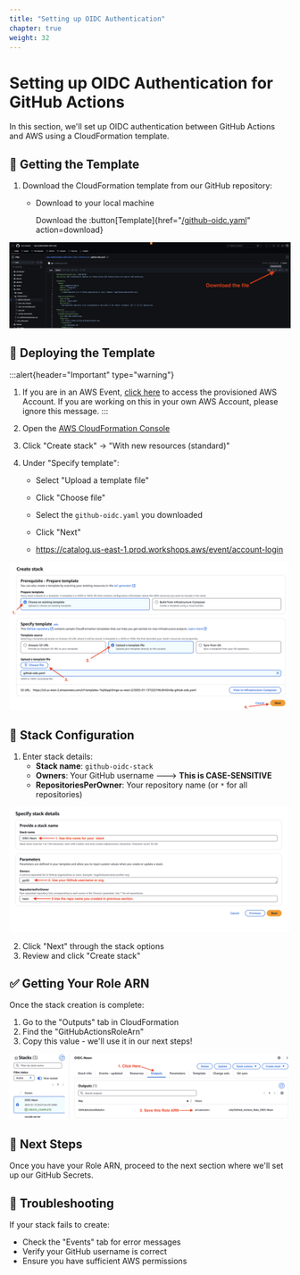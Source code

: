 ```yaml
---
title: "Setting up OIDC Authentication"
chapter: true
weight: 32
---
```


# Setting up OIDC Authentication for GitHub Actions

In this section, we'll set up OIDC authentication between GitHub Actions and AWS using a CloudFormation template.

## 🔑 Getting the Template

1. Download the CloudFormation template from our GitHub repository:
   - Download to your local machine
     
     Download the :button[Template]{href="[/github-oidc.yaml](https://github.com/aws-samples/aws-modernization-with-neon/blob/main/static/infrastructure/github-oidc.yaml)" action=download}

![Download Template](/images/download-template.png)



## 🚀 Deploying the Template
:::alert{header="Important" type="warning"}
1. If you are in an AWS Event, [click here](https://catalog.us-east-1.prod.workshops.aws/event/account-login) to access the provisioned AWS Account. If you are working on this in your own AWS Account, please ignore this message.
:::


1. Open the [AWS CloudFormation Console](https://us-west-2.console.aws.amazon.com/cloudformation/home?region=us-west-2#/stacks/create)
2. Click "Create stack" → "With new resources (standard)"
3. Under "Specify template":
   - Select "Upload a template file"
   - Click "Choose file" 
   - Select the `github-oidc.yaml` you downloaded
   - Click "Next"
  
   - https://catalog.us-east-1.prod.workshops.aws/event/account-login

![Upload Template](/images/upload-template.png)

## 📝 Stack Configuration

1. Enter stack details:
   - **Stack name**: `github-oidc-stack`
   - **Owners**: Your GitHub username ---> **This is CASE-SENSITIVE**
   - **RepositoriesPerOwner**: Your repository name (or `*` for all repositories)

![Stack Parameters](/images/stack-parameters.png)

2. Click "Next" through the stack options
3. Review and click "Create stack"

## ✅ Getting Your Role ARN

Once the stack creation is complete:

1. Go to the "Outputs" tab in CloudFormation
2. Find the "GitHubActionsRoleArn"
3. Copy this value - we'll use it in our next steps!

![Stack Outputs](/images/stack-outputs.png)

## 🎯 Next Steps

Once you have your Role ARN, proceed to the next section where we'll set up our GitHub Secrets.

## 🔧 Troubleshooting

If your stack fails to create:
- Check the "Events" tab for error messages
- Verify your GitHub username is correct
- Ensure you have sufficient AWS permissions
